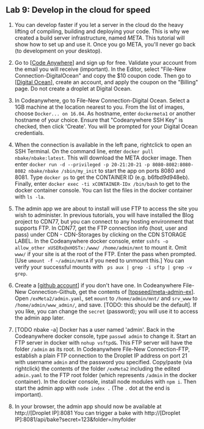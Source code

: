 ## Lab 9: Develop in the cloud for speed

1. You can develop faster if you let a server in the cloud do the heavy lifting of compiling, building and deploying your code. This is why we created a build server infrastructure, named _META_. This tutorial will show how to set up and use it. Once you go META, you'll never go back (to development on your desktop).

2. Go to  [<a href='https://codeanywhere.com' target='_blank'>Code Anywhere</a>] and sign up for free. Validate your account from the email you will receive (important). In the Editor, select "File-New Connection-DigitalOcean" and copy the $10 coupon code. Then go to  [<a href='https://www.digitalocean.com' target='_blank'>Digital Ocean</a>], create an account, and apply the coupon on the "Billing" page. Do not create a droplet at Digital Ocean.

3. In Codeanywhere, go to File-New Connection-Digital Ocean. Select a 1GB machine at the location nearest to you. From the list of images, choose `Docker... on 16.04`. As hostname, enter `dockermeta1` or another hostname of your choice. Ensure that "Codeanywhere SSH Key" is checked, then click 'Create'. You will be prompted for your Digital Ocean credentials. 

4. When the connection is available in the left pane, rightclick to open an SSH Terminal. On the command line, enter `docker pull nbake/nbake:latest`. This will download the META docker image. Then enter `docker run -d --privileged -p 20-21:20-21 -p 8080-8082:8080-8082 nbake/nbake /sbin/my_init` to start the app on ports 8080 and 8081. Type `docker ps` to get the CONTAINER ID (e.g. b6fbd9d948eb). Finally, enter `docker exec -ti xCONTAINER-IDx /bin/bash` to get to the docker container console. You can list the files in the docker container with `ls -la`.

5. The admin app we are about to install will use FTP to access the site you wish to administer. In previous tutorials, you will have installed the Blog project to CDN77, but you can connect to any hosting environment that supports FTP. In CDN77, get the FTP connection info (host, user and pass) under CDN - CDN-Storages by clicking on the CDN STORAGE LABEL. In the Codeanywhere docker console, enter `sshfs -o allow_other xUSERx@xHOSTx:/www/ /home/admin/mnt` to mount it. Omit `www/` if your site is at the root of the FTP. Enter the pass when prompted. [Use `umount -f ~/admin/mntA` if you need to unmount this.] You can verify your successful mounts with ` ps aux | grep -i sftp | grep -v grep`.

6. Create a [<a href='https://github.com' target='_blank'>github account</a>] if you don't have one. In Codeanywhere File-New Connection-Github, get the contents of [<a href='https://github.com/topseed/meta-admin-ex' target='_blank'>topseed/meta-admin-ex</a>]. Open `/exMeta2/admin.yaml`, set `mount` to `/home/admin/mnt/` and `srv_www` to `/home/admin/www_admin/`, and save. [TODO: this should be the default]. If you like, you can change the `secret` (password); you will use it to access the admin app later.

7. [TODO nbake -a] Docker has a user named 'admin'. Back in the Codeanywhere docker console, type `passwd admin` to change it. Start an FTP server in docker with `nohup vsftpd&`. This FTP server will have the folder `/admin` as its root. In Codeanywhere File-New Connection-FTP, establish a plain FTP connection to the Droplet IP address on port 21 with username `admin` and the password you specified. Copy/paste (via rightclick) the contents of the folder `/exMeta2` including the edited `admin.yaml` to the FTP root folder (which represents `/admin` in the docker container). In the docker console, install node modules with `npm i`. Then start the admin app with `node index .` (The `.` dot at the end is important).

7. In your browser, the admin app should now be available at http://[Droplet IP]:8081
You can trigger a bake with http://[Droplet IP]:8081/api/bake?secret=123&folder=/myfolder

